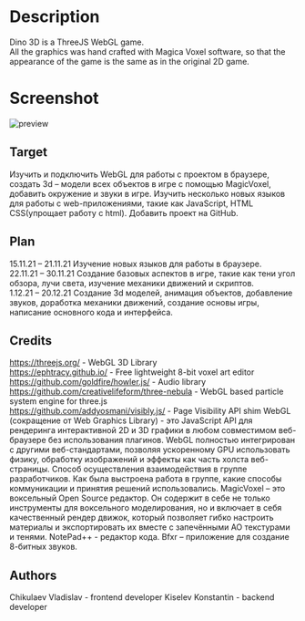 # Description
Dino 3D is a ThreeJS WebGL game.  
All the graphics was hand crafted with Magica Voxel software, so that the appearance of the game is the same as in the original 2D game.
# Screenshot
![preview](https://github.com/M3RxL1N/proj/raw/master/preview.png)
## Target
Изучить и подключить WebGL для работы с проектом в браузере, создать 3d – модели всех объектов в игре с помощью MagicVoxel, добавить окружение и звуки в игре. Изучить несколько новых языков для работы с web-приложениями, такие как JavaScript, HTML CSS(упрощает работу с html). Добавить проект на GitHub.
## Plan
15.11.21 – 21.11.21	Изучение новых языков для работы в браузере. <br/>
22.11.21 – 30.11.21	Создание базовых аспектов в игре, такие как тени угол обзора, лучи света, изучение механики движений и скриптов. <br/>
1.12.21 – 20.12.21	Создание 3d моделей, анимация объектов, добавление звуков, доработка механики движений, создание основы игры, написание основного кода и интерфейса.
## Credits
https://threejs.org/ - WebGL 3D Library  
https://ephtracy.github.io/ - Free lightweight 8-bit voxel art editor  
https://github.com/goldfire/howler.js/ - Audio library  
https://github.com/creativelifeform/three-nebula - WebGL based particle system engine for three.js  
https://github.com/addyosmani/visibly.js/ - Page Visibility API shim
WebGL (сокращение от Web Graphics Library) - это JavaScript API для рендеринга интерактивной 2D и 3D графики в любом совместимом веб-браузере без использования плагинов. WebGL полностью интегрирован с другими веб-стандартами, позволяя ускоренному GPU использовать физику, обработку изображений и эффекты как часть холста веб-страницы. Способ осуществления взаимодействия в группе разработчиков. Как была выстроена работа в группе, какие способы коммуникации и принятия решений использовались. 	MagicVoxel – это воксельный Open Source редактор. Он содержит в себе не только инструменты для воксельного моделирования, но и включает в себя качественный рендер движок, который позволяет гибко настроить материалы и экспортировать их вместе с запечёнными AO текстурами и тенями. NotePad++ - редактор кода. Bfxr – приложение для создание 8-битных звуков.
## Authors
Chikulaev Vladislav - frontend developer
Kiselev Konstantin - backend developer

